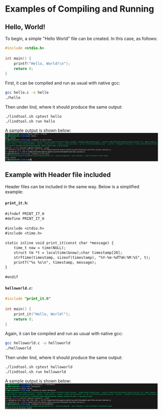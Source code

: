 # Examples of Compiling and Running

## Hello, World!
To begin, a simple "Hello World" file can be created.  In this case, as follows:
```c
#include <stdio.h>

int main() {
    printf("Hello, World!\n");
    return 0;
}

```
First, it can be compiled and run as usual with native gcc:
```bash
gcc hello.c -o hello
./hello
```

Then under lind, where it should produce the same output:
```
./lindtool.sh cptest hello
./lindtool.sh run hello
```
A sample output is shown below:
<a href="../../images/hello_screenshot1.png" target="_blank">
  ![Hello World Screenshot](../images/hello_screenshot1.png)
</a>

## Example with Header file included

Header files can be included in the same way.  Below is a simplified example:
#### `print_it.h`:
```
#ifndef PRINT_IT_H
#define PRINT_IT_H

#include <stdio.h>
#include <time.h>

static inline void print_it(const char *message) {    
    time_t now = time(NULL);
    struct tm *t = localtime(&now);char timestamp[20];
    strftime(timestamp, sizeof(timestamp), "%Y-%m-%dT%H:%M:%S", t);
    printf("%s %s\n", timestamp, message);
}

#endif
```
#### `helloworld.c`:
```c
#include "print_it.h"

int main() {
    print_it("Hello, World!");
    return 0;
}

```
Again, it can be compiled and run as usual with native gcc:
```bash
gcc helloworld.c -o helloworld
./helloworld
```

Then under lind, where it should produce the same output:
```
./lindtool.sh cptest helloworld
./lindtool.sh run helloworld
```
A sample output is shown below:
<a href="../../images/hello_screenshot2.png" target="_blank">
  ![Hello World With Headers Screenshot](../images/hello_screenshot2.png)
</a>